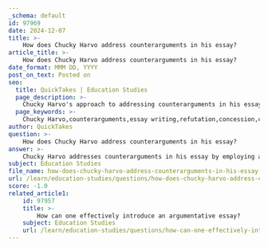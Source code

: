 ```yaml
---
_schema: default
id: 97969
date: 2024-12-07
title: >-
    How does Chucky Harvo address counterarguments in his essay?
article_title: >-
    How does Chucky Harvo address counterarguments in his essay?
date_format: MMM DD, YYYY
post_on_text: Posted on
seo:
  title: QuickTakes | Education Studies
  page_description: >-
    Chucky Harvo's approach to addressing counterarguments in his essay, highlighting the strategies of refutation and concession to enhance credibility and engage the reader.
  page_keywords: >-
    Chucky Harvo,counterarguments,essay writing,refutation,concession,credibility,opposing viewpoints,structured approach,argumentative writing
author: QuickTakes
question: >-
    How does Chucky Harvo address counterarguments in his essay?
answer: >-
    Chucky Harvo addresses counterarguments in his essay by employing a thoughtful and structured approach that enhances the overall credibility of his argument. He begins by presenting opposing viewpoints in a neutral manner, ensuring that he treats these counterarguments with the same level of analysis as his main argument. This method demonstrates an open-minded approach and acknowledges the complexity of the issue at hand.\n\nIn his essay, Harvo likely utilizes two primary strategies for incorporating counterarguments: refutation and concession. Refutation involves systematically identifying and pointing out the weaknesses or flaws in the opposing arguments, using clear and methodical language to avoid hostility. This approach not only strengthens his position but also shows that he has critically engaged with differing viewpoints.\n\nAdditionally, Harvo may also concede to certain valid points made by the counterarguments, explaining why they are less significant or relevant compared to his thesis. This balanced approach not only enhances the persuasiveness of his argument but also reflects fairness and objectivity, which are crucial in argumentative writing.\n\nBy effectively addressing counterarguments, Harvo enriches his essay, demonstrating that he has considered multiple perspectives and is prepared to respond to potential objections. This not only builds his credibility as a writer but also engages the reader in a more meaningful dialogue about the topic.
subject: Education Studies
file_name: how-does-chucky-harvo-address-counterarguments-in-his-essay.md
url: /learn/education-studies/questions/how-does-chucky-harvo-address-counterarguments-in-his-essay
score: -1.0
related_article1:
    id: 97957
    title: >-
        How can one effectively introduce an argumentative essay?
    subject: Education Studies
    url: /learn/education-studies/questions/how-can-one-effectively-introduce-an-argumentative-essay
---
```


&nbsp;